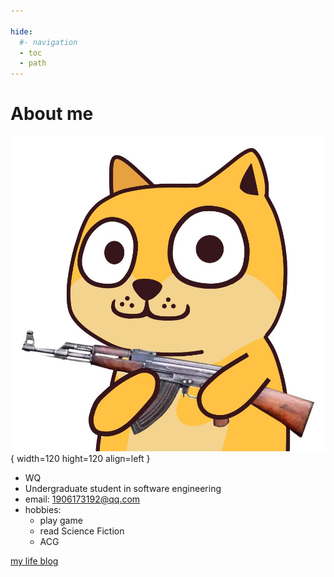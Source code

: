 ```yaml
---

hide:
  #- navigation
  - toc
  - path
---
```


# About me

![dog](image/gode.jpg){ width=120 hight=120 align=left }

- WQ
- Undergraduate student in software engineering
- email: 1906173192@qq.com
- hobbies:
    - play game
    - read Science Fiction
    - ACG

[my life blog](https://beautifulwq.github.io/hexoblog/)